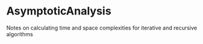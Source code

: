 # AsymptoticAnalysis
Notes on calculating time and space complexities for iterative and recursive algorithms
